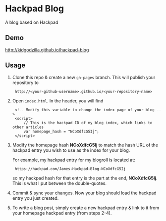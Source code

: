 # Hackpad Blog
A blog based on Hackpad

## Demo

<a href="http://kidgodzilla.github.io/hackpad-blog" target="_new">http://kidgodzilla.github.io/hackpad-blog</a>

## Usage

1. Clone this repo & create a new `gh-pages` branch. This will publish your repository to

    	http://<your-github-username>.github.io/<your-repository-name>

2. Open `index.html`. In the header, you will find

		<!-- Modify this variable to change the index page of your blog -->
		<script>
			// This is the hackpad ID of my blog index, which links to other articles
			var homepage_hash = "NCoXdfcG5Ij";
		</script>

3. Modify the homepage hash **NCoXdfcG5Ij** to match the hash URL of the hackpad entry you wish to use as the index for your blog.

	For example, my hackpad entry for my blogroll is located at:

		https://hackpad.com/James-Hackpad-Blog-NCoXdfcG5Ij

	so my hackpad hash for that entry is the part at the end, **NCoXdfcG5Ij**. This is what I put between the double-quotes.

4. Commit & sync your changes. Now your blog should load the hackpad entry you just created.

5. To write a blog post, simply create a new hackpad entry & link to it from your homepage hackpad entry (from steps 2-4).
